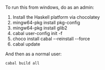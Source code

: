 To run this from windows, do as an admin:

1. Install the Haskell platform via chocolatey
2. mingw64-pkg install pkg-config
3. mingw64-pkg install glib2
4. cabal user-config init -f
5. choco install cabal --reinstall --force
6. cabal update

And then as a normal user:
```
cabal build all
```